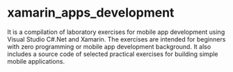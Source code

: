# xamarin_apps_development
It is a compilation of laboratory exercises for mobile app development using Visual Studio C#.Net and Xamarin. The exercises are intended for beginners with zero programming or mobile app development background. It also includes a source code of selected practical exercises for building simple mobile applications.
